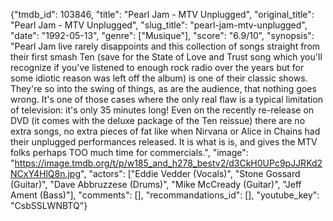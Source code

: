 {"tmdb_id": 103846, "title": "Pearl Jam - MTV Unplugged", "original_title": "Pearl Jam - MTV Unplugged", "slug_title": "pearl-jam-mtv-unplugged", "date": "1992-05-13", "genre": ["Musique"], "score": "6.9/10", "synopsis": "Pearl Jam live rarely disappoints and this collection of songs straight from their first smash Ten (save for the State of Love and Trust song which you'll recognize if you've listened to enough rock radio over the years but for some idiotic reason was left off the album) is one of their classic shows. They're so into the swing of things, as are the audience, that nothing goes wrong. It's one of those cases where the only real flaw is a typical limitation of television: it's only 35 minutes long! Even on the recently re-release on DVD (it comes with the deluxe package of the Ten reissue) there are no extra songs, no extra pieces of fat like when Nirvana or Alice in Chains had their unplugged performances released. It is what is is, and gives the MTV folks perhaps TOO much time for commercials.", "image": "https://image.tmdb.org/t/p/w185_and_h278_bestv2/d3CkH0UPc9pJJRKd2NCxY4HlQ8n.jpg", "actors": ["Eddie Vedder (Vocals)", "Stone Gossard (Guitar)", "Dave Abbruzzese (Drums)", "Mike McCready (Guitar)", "Jeff Ament (Bass)"], "comments": [], "recommandations_id": [], "youtube_key": "CsbSSLWNBTQ"}